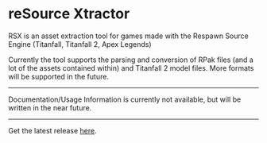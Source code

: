 # reSource Xtractor

RSX is an asset extraction tool for games made with the Respawn Source Engine (Titanfall, Titanfall 2, Apex Legends)

Currently the tool supports the parsing and conversion of RPak files (and a lot of the assets contained within) and Titanfall 2 model files. More formats will be supported in the future.

---
Documentation/Usage Information is currently not available, but will be written in the near future.

---
Get the latest release [here](https://github.com/r-ex/rsx/releases/latest).
